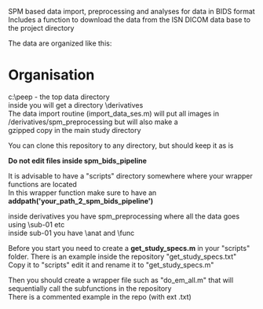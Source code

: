 SPM based data import, preprocessing and analyses for data in BIDS format  
Includes a function to download the data from the ISN DICOM data base to the project directory  

The data are organized like this:  

# Organisation  
c:\peep - the top data directory  
inside you will get a directory \derivatives  
The data import routine (import_data_ses.m) will put all images in /derivatives/spm_preprocessing but will also make a  
gzipped copy in the main study directory  
  
You can clone this repository to any directory, but should keep it as is  

**Do not edit files inside spm_bids_pipeline**  
  
It is advisable to have a "scripts" directory somewhere where your wrapper functions are located  
In this wrapper function make sure to have an   
**addpath('your_path_2_spm_bids_pipeline')**

inside derivatives you have spm_preprocessing where all the data goes using \sub-01 etc  
inside sub-01 you have \anat and \func   

Before you start you need to create a **get_study_specs.m** in your "scripts" folder. There is an example inside the repository "get_study_specs.txt"  
Copy it to "scripts" edit it and rename it to "get_study_specs.m"  

  
Then you should create a wrapper file such as "do_em_all.m" that will sequentially call the subfunctions in the repository  
There is a commented example in the repo (with ext .txt)
